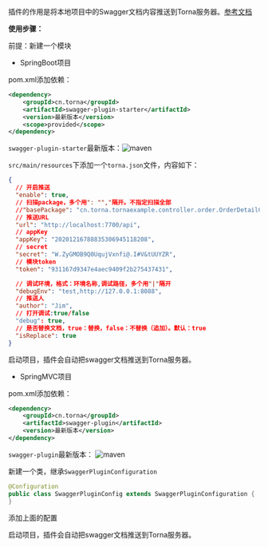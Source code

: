 插件的作用是将本地项目中的Swagger文档内容推送到Torna服务器。[参考文档](http://torna.cn/dev/swagger-plugin.html)

**使用步骤：**

前提：新建一个模块

- SpringBoot项目

pom.xml添加依赖：

```xml
<dependency>
    <groupId>cn.torna</groupId>
    <artifactId>swagger-plugin-starter</artifactId>
    <version>最新版本</version>
    <scope>provided</scope>
</dependency>
```

`swagger-plugin-starter`最新版本：![maven](https://img.shields.io/maven-central/v/cn.torna/swagger-plugin-starter)

`src/main/resources`下添加一个`torna.json`文件，内容如下：

```json
{
  // 开启推送
  "enable": true,
  // 扫描package，多个用": "","隔开。不指定扫描全部
  //"basePackage": "cn.torna.tornaexample.controller.order.OrderDetailController",
  // 推送URL
  "url": "http://localhost:7700/api",
  // appKey
  "appKey": "20201216788835306945118208",
  // secret
  "secret": "W.ZyGMOB9Q0UqujVxnfi@.I#V&tUUYZR",
  // 模块token
  "token": "931167d9347e4aec9409f2b275437431",

  // 调试环境，格式：环境名称,调试路径，多个用"|"隔开
  "debugEnv": "test,http://127.0.0.1:8088",
  // 推送人
  "author": "Jim",
  // 打开调试:true/false
  "debug": true,
  // 是否替换文档，true：替换，false：不替换（追加）。默认：true
  "isReplace": true
}
```

启动项目，插件会自动把swagger文档推送到Torna服务器。

- SpringMVC项目

pom.xml添加依赖：

```xml
<dependency>
    <groupId>cn.torna</groupId>
    <artifactId>swagger-plugin</artifactId>
    <version>最新版本</version>
</dependency>
```

`swagger-plugin`最新版本： ![maven](https://img.shields.io/maven-central/v/cn.torna/swagger-plugin)


新建一个类，继承`SwaggerPluginConfiguration`

```java
@Configuration
public class SwaggerPluginConfig extends SwaggerPluginConfiguration {
}
```

添加上面的配置

启动项目，插件会自动把swagger文档推送到Torna服务器。